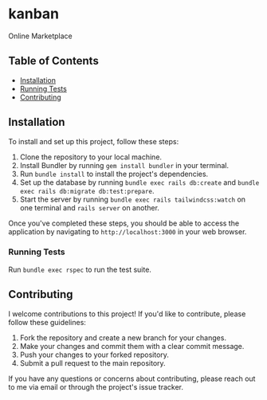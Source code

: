 # kanban

Online Marketplace

## Table of Contents

- [Installation](#installation)
- [Running Tests](#running-tests)
- [Contributing](#contributing)

## Installation

To install and set up this project, follow these steps:

1. Clone the repository to your local machine.
2. Install Bundler by running `gem install bundler` in your terminal.
3. Run `bundle install` to install the project's dependencies.
4. Set up the database by running `bundle exec rails db:create` and `bundle exec rails db:migrate db:test:prepare`.
5. Start the server by running `bundle exec rails tailwindcss:watch` on one terminal and `rails server` on another.

Once you've completed these steps, you should be able to access the application by navigating to `http://localhost:3000` in your web browser.

### Running Tests

Run `bundle exec rspec` to run the test suite.

## Contributing

I welcome contributions to this project! If you'd like to contribute, please follow these guidelines:

1. Fork the repository and create a new branch for your changes.
2. Make your changes and commit them with a clear commit message.
3. Push your changes to your forked repository.
4. Submit a pull request to the main repository.

If you have any questions or concerns about contributing, please reach out to me via email or through the project's issue tracker.

